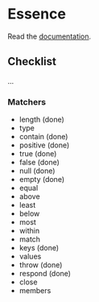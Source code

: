 # Essence

Read the [documentation](http://bound1ess.github.io/essence).

## Checklist

...

### Matchers

- length (done)
- type
- contain (done)
- positive (done)
- true (done)
- false (done)
- null (done)
- empty (done)
- equal
- above
- least
- below
- most
- within
- match
- keys (done)
- values
- throw (done)
- respond (done)
- close
- members
